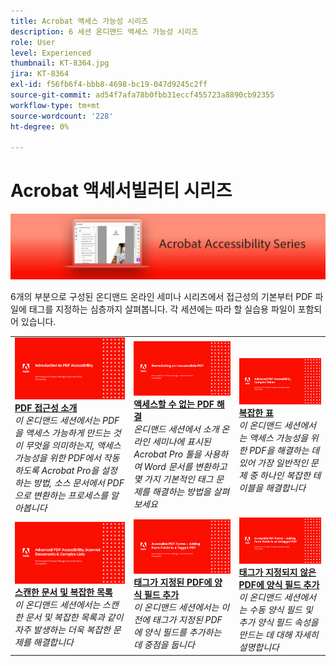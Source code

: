 ```yaml
---
title: Acrobat 액세스 가능성 시리즈
description: 6 세션 온디맨드 액세스 가능성 시리즈
role: User
level: Experienced
thumbnail: KT-8364.jpg
jira: KT-8364
exl-id: f56fb6f4-bbb8-4698-bc19-047d9245c2ff
source-git-commit: ad54f7afa78b0fbb31eccf455723a8890cb92355
workflow-type: tm+mt
source-wordcount: '228'
ht-degree: 0%

---
```


# Acrobat 액세서빌러티 시리즈

![Acrobat 액세스 가능성 시리즈 이미지](../assets/Hero_Accessibility.png)

6개의 부분으로 구성된 온디맨드 온라인 세미나 시리즈에서 접근성의 기본부터 PDF 파일에 태그를 지정하는 심층까지 살펴봅니다. 각 세션에는 따라 할 실습용 파일이 포함되어 있습니다.

<table style="table-layout:fixed">
<tr>
  <td>
    <a href="accessibilitysession1.md">
      <img alt="PDF 접근성 소개" src="../assets/Accessibilitysession1_1280.png" />
    </a>
    <div>
    <a href="accessibilitysession1.md"><strong>PDF 접근성 소개</strong></a>
    </div>
    <em>이 온디맨드 세션에서는 PDF을 액세스 가능하게 만드는 것이 무엇을 의미하는지, 액세스 가능성을 위한 PDF에서 작동하도록 Acrobat Pro을 설정하는 방법, 소스 문서에서 PDF으로 변환하는 프로세스를 알아봅니다</em>
    <br>
  </td>
  <td>
    <a href="accessibilitysession2.md">
      <img alt="액세스할 수 없는 PDF 해결" src="../assets/Accessibilitysession2_1280.png" />
    </a>
    <div>
    <a href="accessibilitysession2.md"><strong>액세스할 수 없는 PDF 해결</strong></a>
    </div>
    <em>온디맨드 세션에서 소개 온라인 세미나에 표시된 Acrobat Pro 툴을 사용하여 Word 문서를 변환하고 몇 가지 기본적인 태그 문제를 해결하는 방법을 살펴보세요</em>
    <br>
  </td>  
  <td>
    <a href="accessibilitysession3.md">
      <img alt="복잡한 표" src="../assets/Accessibilitysession3_1280.png" />
    </a>
    <div>
    <a href="accessibilitysession3.md"><strong>복잡한 표</strong></a>
    </div>
    <em>이 온디맨드 세션에서는 액세스 가능성을 위한 PDF을 해결하는 데 있어 가장 일반적인 문제 중 하나인 복잡한 테이블을 해결합니다</em>
    <br>
  </td>
</tr>
<tr>
  <td>
    <a href="accessibilitysession4.md">
      <img alt="스캔한 문서 및 복잡한 목록" src="../assets/Accessibilitysession4_1280.png" />
    </a>
    <div>
    <a href="accessibilitysession4.md"><strong>스캔한 문서 및 복잡한 목록</strong></a>
    </div>
    <em>이 온디맨드 세션에서는 스캔한 문서 및 복잡한 목록과 같이 자주 발생하는 더욱 복잡한 문제를 해결합니다</em>
    <br>
  </td>
  <td>
    <a href="accessibilitysession5.md">
      <img alt="태그가 지정된 PDF에 양식 필드 추가" src="../assets/Accessibilitysession5_1280.png" />
    </a>
    <div>
    <a href="accessibilitysession5.md"><strong>태그가 지정된 PDF에 양식 필드 추가</strong></a>
    </div>
    <em>이 온디맨드 세션에서는 이전에 태그가 지정된 PDF에 양식 필드를 추가하는 데 중점을 둡니다</em>
    <br>
  </td>  
  <td>
    <a href="accessibilitysession6.md">
      <img alt="태그가 지정되지 않은 PDF에 양식 필드 추가" src="../assets/Accessibilitysession6_1280.png" />
    </a>
    <div>
    <a href="accessibilitysession6.md"><strong>태그가 지정되지 않은 PDF에 양식 필드 추가</strong></a>
    </div>
    <em>이 온디맨드 세션에서는 수동 양식 필드 및 추가 양식 필드 속성을 만드는 데 대해 자세히 설명합니다</em>
    <br>
  </td> 
</tr>
</table>
